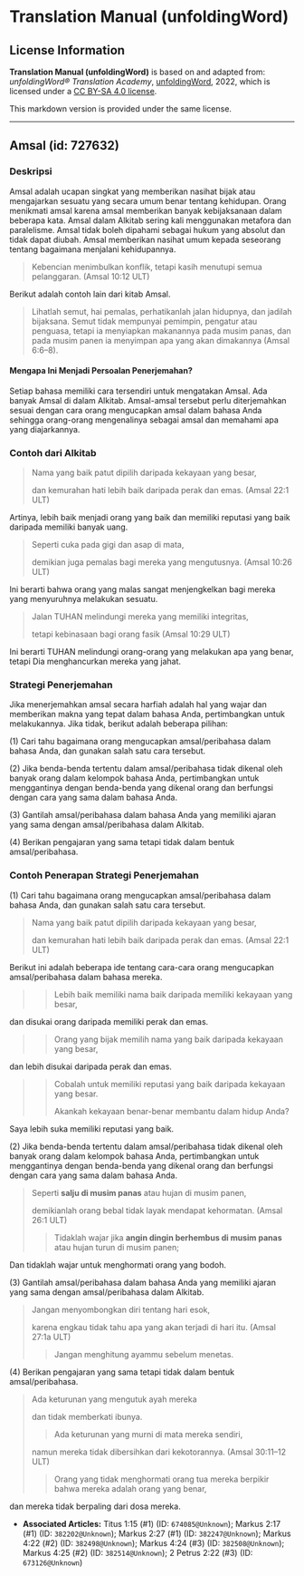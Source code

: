 # Translation Manual (unfoldingWord)

## License Information

**Translation Manual (unfoldingWord)** is based on and adapted from: _unfoldingWord® Translation Academy_, [unfoldingWord](https://unfoldingword.org/utw), 2022, which is licensed under a [CC BY-SA 4.0 license](https://creativecommons.org/licenses/by-sa/4.0/legalcode.en).

This markdown version is provided under the same license.



--------------------------------

## Amsal (id: 727632)

### Deskripsi

Amsal adalah ucapan singkat yang memberikan nasihat bijak atau mengajarkan sesuatu yang secara umum benar tentang kehidupan. Orang menikmati amsal karena amsal memberikan banyak kebijaksanaan dalam beberapa kata. Amsal dalam Alkitab sering kali menggunakan metafora dan paralelisme. Amsal tidak boleh dipahami sebagai hukum yang absolut dan tidak dapat diubah. Amsal memberikan nasihat umum kepada seseorang tentang bagaimana menjalani kehidupannya.

> Kebencian menimbulkan konflik, tetapi kasih menutupi semua pelanggaran. (Amsal 10:12 ULT)

Berikut adalah contoh lain dari kitab Amsal.

> Lihatlah semut, hai pemalas, perhatikanlah jalan hidupnya, dan jadilah bijaksana. Semut tidak mempunyai pemimpin, pengatur atau penguasa, tetapi ia menyiapkan makanannya pada musim panas, dan pada musim panen ia menyimpan apa yang akan dimakannya (Amsal 6:6–8\).

#### Mengapa Ini Menjadi Persoalan Penerjemahan?

Setiap bahasa memiliki cara tersendiri untuk mengatakan Amsal. Ada banyak Amsal di dalam Alkitab. Amsal\-amsal tersebut perlu diterjemahkan sesuai dengan cara orang mengucapkan amsal dalam bahasa Anda sehingga orang\-orang mengenalinya sebagai amsal dan memahami apa yang diajarkannya.

### Contoh dari Alkitab

> Nama yang baik patut dipilih daripada kekayaan yang besar,
> 
> dan kemurahan hati lebih baik daripada perak dan emas. (Amsal 22:1 ULT)

Artinya, lebih baik menjadi orang yang baik dan memiliki reputasi yang baik daripada memiliki banyak uang.

> Seperti cuka pada gigi dan asap di mata,
> 
> demikian juga pemalas bagi mereka yang mengutusnya. (Amsal 10:26 ULT)

Ini berarti bahwa orang yang malas sangat menjengkelkan bagi mereka yang menyuruhnya melakukan sesuatu.

> Jalan TUHAN melindungi mereka yang memiliki integritas,
> 
> tetapi kebinasaan bagi orang fasik (Amsal 10:29 ULT)

Ini berarti TUHAN melindungi orang\-orang yang melakukan apa yang benar, tetapi Dia menghancurkan mereka yang jahat.

### Strategi Penerjemahan

Jika menerjemahkan amsal secara harfiah adalah hal yang wajar dan memberikan makna yang tepat dalam bahasa Anda, pertimbangkan untuk melakukannya. Jika tidak, berikut adalah beberapa pilihan:

(1\) Cari tahu bagaimana orang mengucapkan amsal/peribahasa dalam bahasa Anda, dan gunakan salah satu cara tersebut.

(2\) Jika benda\-benda tertentu dalam amsal/peribahasa tidak dikenal oleh banyak orang dalam kelompok bahasa Anda, pertimbangkan untuk menggantinya dengan benda\-benda yang dikenal orang dan berfungsi dengan cara yang sama dalam bahasa Anda.

(3\) Gantilah amsal/peribahasa dalam bahasa Anda yang memiliki ajaran yang sama dengan amsal/peribahasa dalam Alkitab.

(4\) Berikan pengajaran yang sama tetapi tidak dalam bentuk amsal/peribahasa.

### Contoh Penerapan Strategi Penerjemahan

(1\) Cari tahu bagaimana orang mengucapkan amsal/peribahasa dalam bahasa Anda, dan gunakan salah satu cara tersebut.

> Nama yang baik patut dipilih daripada kekayaan yang besar,
> 
> dan kemurahan hati lebih baik daripada perak dan emas. (Amsal 22:1 ULT)

Berikut ini adalah beberapa ide tentang cara\-cara orang mengucapkan amsal/peribahasa dalam bahasa mereka.

> > Lebih baik memiliki nama baik daripada memiliki kekayaan yang besar,

dan disukai orang daripada memiliki perak dan emas.

> > Orang yang bijak memilih nama yang baik daripada kekayaan yang besar,

dan lebih disukai daripada perak dan emas.

> > Cobalah untuk memiliki reputasi yang baik daripada kekayaan yang besar.
> > 
> > Akankah kekayaan benar\-benar membantu dalam hidup Anda?

Saya lebih suka memiliki reputasi yang baik.

(2\) Jika benda\-benda tertentu dalam amsal/peribahasa tidak dikenal oleh banyak orang dalam kelompok bahasa Anda, pertimbangkan untuk menggantinya dengan benda\-benda yang dikenal orang dan berfungsi dengan cara yang sama dalam bahasa Anda.

> Seperti **salju di musim panas** atau hujan di musim panen,
> 
> demikianlah orang bebal tidak layak mendapat kehormatan. (Amsal 26:1 ULT)
> 
> 
> > Tidaklah wajar jika **angin dingin berhembus di musim panas** atau hujan turun di musim panen;

Dan tidaklah wajar untuk menghormati orang yang bodoh.

(3\) Gantilah amsal/peribahasa dalam bahasa Anda yang memiliki ajaran yang sama dengan amsal/peribahasa dalam Alkitab.

> Jangan menyombongkan diri tentang hari esok,
> 
> karena engkau tidak tahu apa yang akan terjadi di hari itu. (Amsal 27:1a ULT)
> 
> 
> > Jangan menghitung ayammu sebelum menetas.

(4\) Berikan pengajaran yang sama tetapi tidak dalam bentuk amsal/peribahasa.

> Ada keturunan yang mengutuk ayah mereka
> 
> dan tidak memberkati ibunya.
> 
> 
> > Ada keturunan yang murni di mata mereka sendiri,
> 
> namun mereka tidak dibersihkan dari kekotorannya. (Amsal 30:11–12 ULT)
> 
> 
> > Orang yang tidak menghormati orang tua mereka berpikir bahwa mereka adalah orang yang benar,

dan mereka tidak berpaling dari dosa mereka.

* **Associated Articles:** Titus 1:15 (#1) (ID: `674085@Unknown`); Markus 2:17 (#1) (ID: `382202@Unknown`); Markus 2:27 (#1) (ID: `382247@Unknown`); Markus 4:22 (#2) (ID: `382498@Unknown`); Markus 4:24 (#3) (ID: `382508@Unknown`); Markus 4:25 (#2) (ID: `382514@Unknown`); 2 Petrus 2:22 (#3) (ID: `673126@Unknown`)


